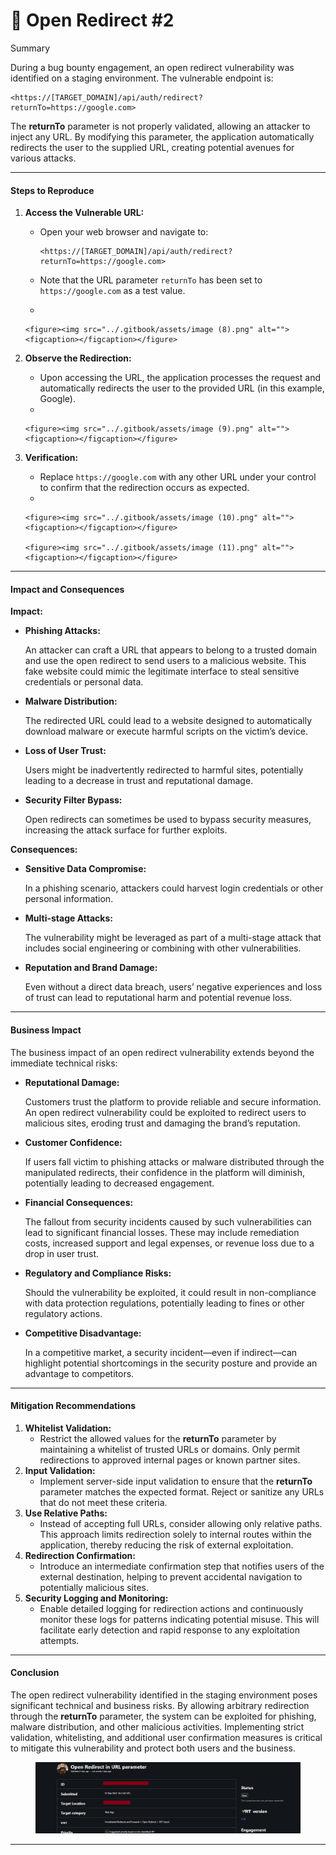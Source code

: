 # 🎒 Open Redirect #2

Summary

During a bug bounty engagement, an open redirect vulnerability was identified on a staging environment. The vulnerable endpoint is:

```
<https://[TARGET_DOMAIN]/api/auth/redirect?returnTo=https://google.com>
```

The **returnTo** parameter is not properly validated, allowing an attacker to inject any URL. By modifying this parameter, the application automatically redirects the user to the supplied URL, creating potential avenues for various attacks.

***

#### Steps to Reproduce

1. **Access the Vulnerable URL:**
   *   Open your web browser and navigate to:

       ```
       <https://[TARGET_DOMAIN]/api/auth/redirect?returnTo=https://google.com>
       ```
   * Note that the URL parameter `returnTo` has been set to `https://google.com` as a test value.
   *

       <figure><img src="../.gitbook/assets/image (8).png" alt=""><figcaption></figcaption></figure>
2. **Observe the Redirection:**
   * Upon accessing the URL, the application processes the request and automatically redirects the user to the provided URL (in this example, Google).
   *

       <figure><img src="../.gitbook/assets/image (9).png" alt=""><figcaption></figcaption></figure>
3. **Verification:**
   * Replace `https://google.com` with any other URL under your control to confirm that the redirection occurs as expected.
   *

       <figure><img src="../.gitbook/assets/image (10).png" alt=""><figcaption></figcaption></figure>

       <figure><img src="../.gitbook/assets/image (11).png" alt=""><figcaption></figcaption></figure>

***

#### Impact and Consequences

**Impact:**

*   **Phishing Attacks:**

    An attacker can craft a URL that appears to belong to a trusted domain and use the open redirect to send users to a malicious website. This fake website could mimic the legitimate interface to steal sensitive credentials or personal data.
*   **Malware Distribution:**

    The redirected URL could lead to a website designed to automatically download malware or execute harmful scripts on the victim’s device.
*   **Loss of User Trust:**

    Users might be inadvertently redirected to harmful sites, potentially leading to a decrease in trust and reputational damage.
*   **Security Filter Bypass:**

    Open redirects can sometimes be used to bypass security measures, increasing the attack surface for further exploits.

**Consequences:**

*   **Sensitive Data Compromise:**

    In a phishing scenario, attackers could harvest login credentials or other personal information.
*   **Multi-stage Attacks:**

    The vulnerability might be leveraged as part of a multi-stage attack that includes social engineering or combining with other vulnerabilities.
*   **Reputation and Brand Damage:**

    Even without a direct data breach, users’ negative experiences and loss of trust can lead to reputational harm and potential revenue loss.

***

#### Business Impact

The business impact of an open redirect vulnerability extends beyond the immediate technical risks:

*   **Reputational Damage:**

    Customers trust the platform to provide reliable and secure information. An open redirect vulnerability could be exploited to redirect users to malicious sites, eroding trust and damaging the brand’s reputation.
*   **Customer Confidence:**

    If users fall victim to phishing attacks or malware distributed through the manipulated redirects, their confidence in the platform will diminish, potentially leading to decreased engagement.
*   **Financial Consequences:**

    The fallout from security incidents caused by such vulnerabilities can lead to significant financial losses. These may include remediation costs, increased support and legal expenses, or revenue loss due to a drop in user trust.
*   **Regulatory and Compliance Risks:**

    Should the vulnerability be exploited, it could result in non-compliance with data protection regulations, potentially leading to fines or other regulatory actions.
*   **Competitive Disadvantage:**

    In a competitive market, a security incident—even if indirect—can highlight potential shortcomings in the security posture and provide an advantage to competitors.

***

#### Mitigation Recommendations

1. **Whitelist Validation:**
   * Restrict the allowed values for the **returnTo** parameter by maintaining a whitelist of trusted URLs or domains. Only permit redirections to approved internal pages or known partner sites.
2. **Input Validation:**
   * Implement server-side input validation to ensure that the **returnTo** parameter matches the expected format. Reject or sanitize any URLs that do not meet these criteria.
3. **Use Relative Paths:**
   * Instead of accepting full URLs, consider allowing only relative paths. This approach limits redirection solely to internal routes within the application, thereby reducing the risk of external exploitation.
4. **Redirection Confirmation:**
   * Introduce an intermediate confirmation step that notifies users of the external destination, helping to prevent accidental navigation to potentially malicious sites.
5. **Security Logging and Monitoring:**
   * Enable detailed logging for redirection actions and continuously monitor these logs for patterns indicating potential misuse. This will facilitate early detection and rapid response to any exploitation attempts.

***

#### Conclusion

The open redirect vulnerability identified in the staging environment poses significant technical and business risks. By allowing arbitrary redirection through the **returnTo** parameter, the system can be exploited for phishing, malware distribution, and other malicious activities. Implementing strict validation, whitelisting, and additional user confirmation measures is critical to mitigate this vulnerability and protect both users and the business.

<figure><img src="../.gitbook/assets/image (12).png" alt=""><figcaption></figcaption></figure>

***
